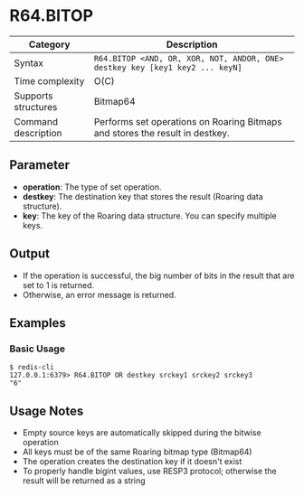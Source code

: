 # R64.BITOP

| Category            | Description                                                                  |
| ------------------- | ---------------------------------------------------------------------------- |
| Syntax              | `R64.BITOP <AND, OR, XOR, NOT, ANDOR, ONE> destkey key [key1 key2 ... keyN]` |
| Time complexity     | O(C)                                                                         |
| Supports structures | Bitmap64                                                                     |
| Command description | Performs set operations on Roaring Bitmaps and stores the result in destkey. |

## Parameter

- **operation**: The type of set operation.
- **destkey**: The destination key that stores the result (Roaring data structure).
- **key**: The key of the Roaring data structure. You can specify multiple keys.

## Output

- If the operation is successful, the big number of bits in the result that are set to 1 is returned.
- Otherwise, an error message is returned.

## Examples

### Basic Usage

```
$ redis-cli
127.0.0.1:6379> R64.BITOP OR destkey srckey1 srckey2 srckey3
"6"
```

## Usage Notes

- Empty source keys are automatically skipped during the bitwise operation
- All keys must be of the same Roaring bitmap type (Bitmap64)
- The operation creates the destination key if it doesn't exist
- To properly handle bigint values, use RESP3 protocol; otherwise the result will be returned as a string
